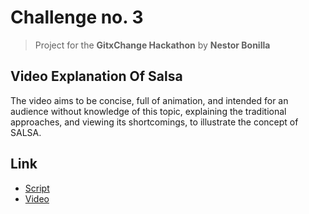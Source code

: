 # Challenge no. 3
> Project for the **GitxChange Hackathon**
> by **Nestor Bonilla**

## Video Explanation Of Salsa

The video aims to be concise, full of animation, and intended for an audience without knowledge of this topic, explaining the traditional approaches, and viewing its shortcomings, to illustrate the concept of SALSA.

## Link
* [Script](https://docs.google.com/document/d/1BUfMRpEwTmoN6nRW8NxOwIEkPV27HxoTlXYSBxHeK7Q/edit?usp=sharing)
* [Video](https://drive.google.com/file/d/1Po_yz1eCcvnrm3p_NjxV-tXCg5zjbonQ/view?usp=sharing)